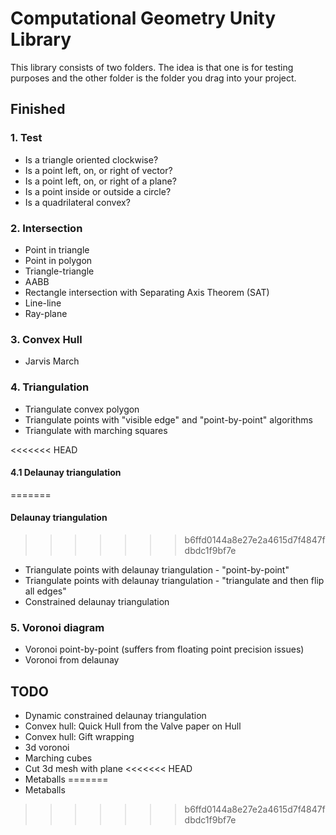 # Computational Geometry Unity Library

This library consists of two folders. The idea is that one is for testing purposes and the other folder is the folder you drag into your project. 

## Finished


### 1. Test

* Is a triangle oriented clockwise?
* Is a point left, on, or right of vector?
* Is a point left, on, or right of a plane?
* Is a point inside or outside a circle?
* Is a quadrilateral convex?


### 2. Intersection

* Point in triangle
* Point in polygon
* Triangle-triangle
* AABB
* Rectangle intersection with Separating Axis Theorem (SAT)
* Line-line
* Ray-plane


### 3. Convex Hull

* Jarvis March


### 4. Triangulation

* Triangulate convex polygon
* Triangulate points with "visible edge" and "point-by-point" algorithms
* Triangulate with marching squares

<<<<<<< HEAD
#### 4.1 Delaunay triangulation
=======
#### Delaunay triangulation
>>>>>>> b6ffd0144a8e27e2a4615d7f4847fdbdc1f9bf7e

* Triangulate points with delaunay triangulation - "point-by-point"
* Triangulate points with delaunay triangulation - "triangulate and then flip all edges"
* Constrained delaunay triangulation


### 5. Voronoi diagram

* Voronoi point-by-point (suffers from floating point precision issues)
* Voronoi from delaunay


## TODO

* Dynamic constrained delaunay triangulation
* Convex hull: Quick Hull from the Valve paper on Hull
* Convex hull: Gift wrapping
* 3d voronoi
* Marching cubes
* Cut 3d mesh with plane
<<<<<<< HEAD
* Metaballs
=======
* Metaballs
>>>>>>> b6ffd0144a8e27e2a4615d7f4847fdbdc1f9bf7e
